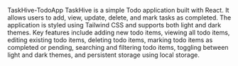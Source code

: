TaskHive-TodoApp
TaskHive is a simple Todo application built with React. It allows users to add, view, update, delete, and mark tasks as completed. The application is styled using Tailwind CSS and supports both light and dark themes. Key features include adding new todo items, viewing all todo items, editing existing todo items, deleting todo items, marking todo items as completed or pending, searching and filtering todo items, toggling between light and dark themes, and persistent storage using local storage.








 
 
